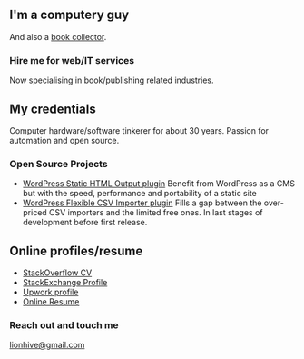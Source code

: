 ## I'm a computery guy

And also a [book collector](http://leonsbooks.github.io). 

### Hire me for web/IT services

Now specialising in book/publishing related industries. 

## My credentials

Computer hardware/software tinkerer for about 30 years. Passion for automation and open source.

### Open Source Projects

 - [WordPress Static HTML Output plugin](https://wordpress.org/plugins/static-html-output-plugin/) Benefit from WordPress as a CMS but with the speed, performance and portability of a static site
 - [WordPress Flexible CSV Importer plugin](https://wordpress.org/plugins/wp-flexible-csv-importer/) Fills a gap between the over-priced CSV importers and the limited free ones. In last stages of development before first release.

## Online profiles/resume

 - [StackOverflow CV](https://stackoverflow.com/cv/cloud)
 - [StackExchange Profile](http://stackexchange.com/users/1838097/leon-stafford)
 - [Upwork profile](https://www.upwork.com/freelancers/~0141e7640942d9fbd1)
 - [Online Resume](https://careers.stackoverflow.com/cloud) 

### Reach out and touch me

[lionhive@gmail.com](mailto:lionhive@gmail.com)

